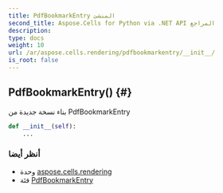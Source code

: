 ```yaml
---
title: PdfBookmarkEntry المنشئ
second_title: Aspose.Cells for Python via .NET API المراجع
description:
type: docs
weight: 10
url: /ar/aspose.cells.rendering/pdfbookmarkentry/__init__/
is_root: false
---
```

##  PdfBookmarkEntry() {#}
بناء نسخة جديدة من PdfBookmarkEntry



```python
def __init__(self):
    ...
```





###  أنظر أيضا
* وحدة [aspose.cells.rendering](../../)
* فئة [PdfBookmarkEntry](/cells/python-net/ar/aspose.cells.rendering/pdfbookmarkentry)
